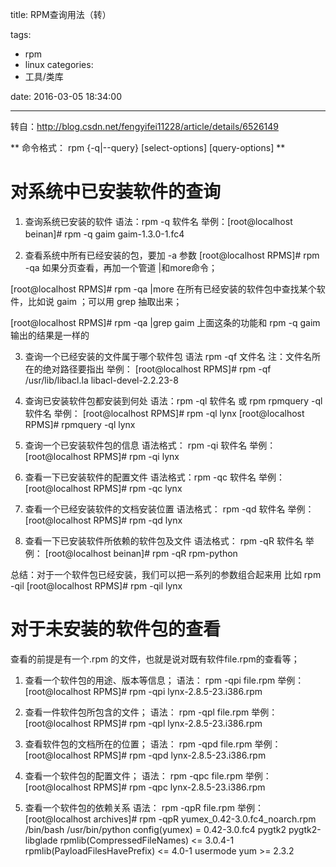 title: RPM查询用法（转）

tags:
 - rpm
 - linux
categories:
 - 工具/类库

date: 2016-03-05 18:34:00


---

转自：http://blog.csdn.net/fengyifei11228/article/details/6526149

** 命令格式： rpm {-q|--query}  [select-options]  [query-options] **
　　

# 对系统中已安装软件的查询
1. 查询系统已安装的软件
 语法：rpm -q 软件名
 举例：[root@localhost beinan]# rpm -q gaim
 gaim-1.3.0-1.fc4 　　
   
2. 查看系统中所有已经安装的包，要加 -a 参数
  [root@localhost RPMS]# rpm -qa
  如果分页查看，再加一个管道 |和more命令；

  [root@localhost RPMS]# rpm -qa |more
  在所有已经安装的软件包中查找某个软件，比如说 gaim ；可以用 grep 抽取出来；

  [root@localhost RPMS]# rpm -qa |grep gaim
  上面这条的功能和 rpm -q gaim 输出的结果是一样的

3. 查询一个已经安装的文件属于哪个软件包
   语法 rpm -qf 文件名
   注：文件名所在的绝对路径要指出
   举例：
   [root@localhost RPMS]# rpm -qf /usr/lib/libacl.la
   libacl-devel-2.2.23-8

4. 查询已安装软件包都安装到何处
   语法：rpm -ql 软件名 或 rpm rpmquery -ql 软件名
   举例：
   [root@localhost RPMS]# rpm -ql lynx
   [root@localhost RPMS]# rpmquery -ql lynx

5. 查询一个已安装软件包的信息
   语法格式： rpm -qi 软件名
   举例：
   [root@localhost RPMS]# rpm -qi lynx

6. 查看一下已安装软件的配置文件
   语法格式：rpm -qc 软件名
   举例：
   [root@localhost RPMS]# rpm -qc lynx

7. 查看一个已经安装软件的文档安装位置
   语法格式： rpm -qd 软件名
   举例：
   [root@localhost RPMS]# rpm -qd lynx

8. 查看一下已安装软件所依赖的软件包及文件
   语法格式： rpm -qR 软件名
   举例：
   [root@localhost beinan]# rpm -qR rpm-python

总结：对于一个软件包已经安装，我们可以把一系列的参数组合起来用
比如 rpm -qil
[root@localhost RPMS]# rpm -qil lynx

<!--more-->

# 对于未安装的软件包的查看

查看的前提是有一个.rpm 的文件，也就是说对既有软件file.rpm的查看等；

1. 查看一个软件包的用途、版本等信息；
   语法： rpm -qpi file.rpm
   举例：
   [root@localhost RPMS]# rpm -qpi lynx-2.8.5-23.i386.rpm

2. 查看一件软件包所包含的文件；
   语法： rpm -qpl file.rpm
   举例：
   [root@localhost RPMS]# rpm -qpl lynx-2.8.5-23.i386.rpm

3. 查看软件包的文档所在的位置；
   语法： rpm -qpd file.rpm
   举例：
   [root@localhost RPMS]# rpm -qpd lynx-2.8.5-23.i386.rpm

4. 查看一个软件包的配置文件；
   语法： rpm -qpc file.rpm
   举例：
   [root@localhost RPMS]# rpm -qpc lynx-2.8.5-23.i386.rpm

5. 查看一个软件包的依赖关系
   语法： rpm -qpR file.rpm
   举例：
   [root@localhost archives]# rpm -qpR yumex_0.42-3.0.fc4_noarch.rpm
   /bin/bash
   /usr/bin/python
   config(yumex) = 0.42-3.0.fc4
   pygtk2
   pygtk2-libglade
   rpmlib(CompressedFileNames) <= 3.0.4-1
   rpmlib(PayloadFilesHavePrefix) <= 4.0-1
   usermode
   yum >= 2.3.2